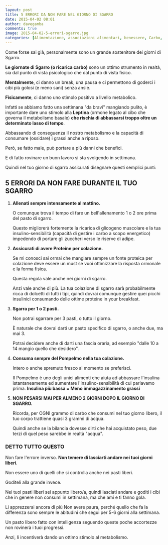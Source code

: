 ```yaml
---
layout: post
title: 5 ERRORI DA NON FARE NEL GIORNO DI SGARRO
date: 2015-04-02 08:01
author: davegamba
comments: true
image: 2015-04-02-5-errori-sgarro.jpg
categories: [Alimentazione, associazioni alimentari, benessere, Carbo, Cheat Day, digestione, Dimagrire, Dimagrire, merenda, Pancake, Ricarica Carbo, sgarro, tiroide]
---
```


Come forse sai già, personalmente sono un grande sostenitore dei giorni di Sgarro.

**Le giornate di Sgarro (o ricarica carbo)** sono un ottimo strumento in realtà, sia dal punto di vista psicologico che dal punto di vista fisico.

**Mentalmente**, ci danno un break, una pausa e ci permettono di goderci i cibi più golosi (e meno sani) senza ansie.

**Fisicamente**, ci danno uno stimolo positivo a livello metabolico.

Infatti se abbiamo fatto una settimana "da bravi" mangiando pulito, è importante dare uno stimolo alla **Leptina** (ormone legato al cibo che governa il metabolismo basale) **che rischia di abbassarsi troppo oltre un determinato lasso di tempo**.

Abbassando di conseguenza il nostro metabolismo e la capacità di consumare (ossidare) i grassi anche a riposo.

Però, se fatto male, può portare a più danni che benefici.

E di fatto rovinare un buon lavoro si sta svolgendo in settimana.

Quindi nel tuo giorno di sgarro assicurati disegnare questi semplici punti:

5 ERRORI DA NON FARE DURANTE IL TUO SGARRO
------------------------------------------

1.	**Allenati sempre intensamente al mattino.**
	
	O comunque trova il tempo di fare un bell'allenamento 1 o 2 ore prima del pasto di sgarro.
	
	Questo migliorerà fortemente la ricarica di glicogeno muscolare e la tua insulino-sensibilità (capacità di gestire i carbo a scopo energetico) impedendo di portare gli zuccheri verso le riserve di adipe.
2.	**Assicurati di avere Proteine per colazione.**
	
	Se mi conosci sai ormai che mangiare sempre un fonte proteica per colazione deve essere un must se vuoi ottimizzare la risposta ormonale e la forma fisica.
	
	Questa regola vale anche nei giorni di sgarro.
	
	Anzi vale anche di più. La tua colazione di sgarro sarà probabilmente ricca di dolcetti di tutti i tipi, quindi dovrai comunque gestire quei picchi insulinici consumando delle ottime proteine in your breakfast.
3.	**Sgarra per 1 o 2 pasti.**
	
	Non potrai sgarrare per 3 pasti, o tutto il giorno.
	
	È naturale che dovrai darti un pasto specifico di sgarro, o anche due, ma mai 3.
	
	Potrai decidere anche di darti una fascia oraria, ad esempio "dalle 10 a 14 mangio quello che desidero".
4.	**Consuma sempre del Pompelmo nella tua colazione.**
	
	Intero o anche spremuto fresco al momento se preferisci.
	
	Il Pompelmo è uno degli unici alimenti che aiuta ad abbassare l'insulina istantaneamente ed aumentare l'insulino-sensibilità di cui parlavamo prima. **Insulina più bassa = Meno immagazzinamento grassi**
5.	**NON PESARSI MAI PER ALMENO 2 GIORNI DOPO IL GIORNO DI SGARRO.**
	
	Ricorda, per OGNI grammo di carbo che consumi nel tuo giorno libero, il tuo corpo trattiene quasi 3 grammi di acqua.
	
	Quindi anche se la bilancia dovesse dirti che hai acquistato peso, due terzi di quel peso sarebbe in realtà "acqua".

### DETTO TUTTO QUESTO

Non fare l'errore inverso. **Non temere di lasciarti andare nei tuoi giorni liberi**.

Non essere uno di quelli che si controlla anche nei pasti liberi.

Goditeli alla grande invece.

Nei tuoi pasti liberi sei appunto libero/a, quindi lasciati andare e goditi i cibi che in genere non consumi in settimana, ma che ami e ti fanno gola.

Li apprezzerai ancora di più Non avere paura, perché quello che fa la differenza sono sempre le abitudini che segui per 5-6 giorni alla settimana.

Un pasto libero fatto con intelligenza seguendo queste poche accortezze non rovinerà i tuoi progressi.

Anzi, li incentiverà dando un ottimo stimolo al metabolismo.